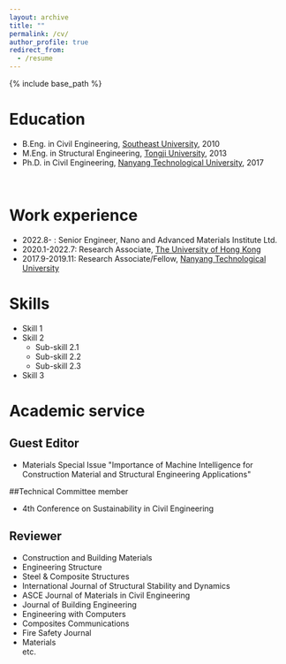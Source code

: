 ```yaml
---
layout: archive
title: ""
permalink: /cv/
author_profile: true
redirect_from:
  - /resume
---
```


{% include base_path %}

Education
======
* B.Eng. in Civil Engineering, [Southeast University](https://www.seu.edu.cn/english/main.htm), 2010
* M.Eng. in Structural Engineering, [Tongji University](https://en.tongji.edu.cn/p/#/), 2013
* Ph.D. in Civil Engineering, [Nanyang Technological University](https://www.ntu.edu.sg/), 2017
<br/>

Work experience
======
* 2022.8-      : Senior Engineer, Nano and Advanced Materials Institute Ltd.
* 2020.1-2022.7: Research Associate, [The University of Hong Kong](https://www.hku.hk/)
* 2017.9-2019.11: Research Associate/Fellow, [Nanyang Technological University](https://www.ntu.edu.sg/)<br/> 


Skills
======
* Skill 1
* Skill 2
  * Sub-skill 2.1
  * Sub-skill 2.2
  * Sub-skill 2.3
* Skill 3

 
Academic service
======

Guest Editor
-----
* Materials Special Issue "Importance of Machine Intelligence for Construction Material and Structural Engineering Applications"

##Technical Committee member

* 4th Conference on Sustainability in Civil Engineering

Reviewer
-----
* Construction and Building Materials
* Engineering Structure
* Steel & Composite Structures
* International Journal of Structural Stability and Dynamics
* ASCE Journal of Materials in Civil Engineering
* Journal of Building Engineering
* Engineering with Computers
* Composites Communications
* Fire Safety Journal
* Materials<br/>
  etc.
